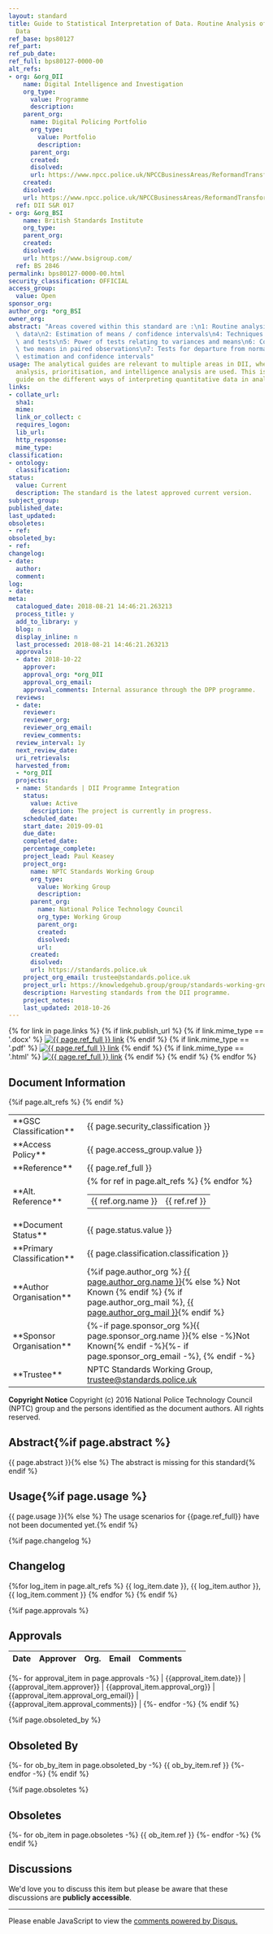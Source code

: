 ```yaml
---
layout: standard
title: Guide to Statistical Interpretation of Data. Routine Analysis of Quantitative
  Data
ref_base: bps80127
ref_part:
ref_pub_date:
ref_full: bps80127-0000-00
alt_refs:
- org: &org_DII
    name: Digital Intelligence and Investigation
    org_type:
      value: Programme
      description:
    parent_org:
      name: Digital Policing Portfolio
      org_type:
        value: Portfolio
        description:
      parent_org:
      created:
      disolved:
      url: https://www.npcc.police.uk/NPCCBusinessAreas/ReformandTransformation/Digitalpolicing.aspx
    created:
    disolved:
    url: https://www.npcc.police.uk/NPCCBusinessAreas/ReformandTransformation/Digitalpolicing.aspx
  ref: DII S&R 017
- org: &org_BSI
    name: British Standards Institute
    org_type:
    parent_org:
    created:
    disolved:
    url: https://www.bsigroup.com/
  ref: BS 2846
permalink: bps80127-0000-00.html
security_classification: OFFICIAL
access_group:
  value: Open
sponsor_org:
author_org: *org_BSI
owner_org:
abstract: "Areas covered within this standard are :\n1: Routine analysis of quantitative\
  \ data\n2: Estimation of means / confidence intervals\n4: Techniques of estimation\
  \ and tests\n5: Power of tests relating to variances and means\n6: Comparison of\
  \ two means in paired observations\n7: Tests for departure from normality\n8: Median,\
  \ estimation and confidence intervals"
usage: The analytical guides are relevant to multiple areas in DII, wherever data
  analysis, prioritisation, and intelligence analysis are used. This is a best practice
  guide on the different ways of interpreting quantitative data in analysis.
links:
- collate_url:
  sha1:
  mime:
  link_or_collect: c
  requires_logon:
  lib_url:
  http_response:
  mime_type:
classification:
- ontology:
  classification:
status:
  value: Current
  description: The standard is the latest approved current version.
subject_group:
published_date:
last_updated:
obsoletes:
- ref:
obsoleted_by:
- ref:
changelog:
- date:
  author:
  comment:
log:
- date:
meta:
  catalogued_date: 2018-08-21 14:46:21.263213
  process_title: y
  add_to_library: y
  blog: n
  display_inline: n
  last_processed: 2018-08-21 14:46:21.263213
  approvals:
  - date: 2018-10-22
    approver:
    approval_org: *org_DII
    approval_org_email:
    approval_comments: Internal assurance through the DPP programme.
  reviews:
  - date:
    reviewer:
    reviewer_org:
    reviewer_org_email:
    review_comments:
  review_interval: 1y
  next_review_date:
  uri_retrievals:
  harvested_from:
  - *org_DII
  projects:
  - name: Standards | DII Programme Integration
    status:
      value: Active
      description: The project is currently in progress.
    scheduled_date:
    start_date: 2019-09-01
    due_date:
    completed_date:
    percentage_complete:
    project_lead: Paul Keasey
    project_org:
      name: NPTC Standards Working Group
      org_type:
        value: Working Group
        description:
      parent_org:
        name: National Police Technology Council
        org_type: Working Group
        parent_org:
        created:
        disolved:
        url:
      created:
      disolved:
      url: https://standards.police.uk
    project_org_email: trustee@standards.police.uk
    project_url: https://knowledgehub.group/group/standards-working-group-nptc
    description: Harvesting standards from the DII programme.
    project_notes:
    last_updated: 2018-10-26
---
```

{% for link in page.links %}
{% if link.publish_url %}
{% if link.mime_type == '.docx' %}
<a target="_blank" href="{{ site.url }}{{ link.publish_url }}"><img src="../images/docx@0.5x.png" alt="{{ page.ref_full }} link" title="{{ page.title }}" style="max-height:35px;"></a>
{% endif %}
{% if link.mime_type == '.pdf' %}
<a target="_blank" href="{{ site.url }}{{ link.publish_url }}"><img src="../images/pdf@0.5x.png" alt="{{ page.ref_full }} link" title="{{ page.title }}" style="max-height:35px;"></a>
{% endif %}
{% if link.mime_type == '.html' %}
<a target="_blank" href="{{ site.url }}{{ link.publish_url }}"><img src="../images/html@0.5x.png" alt="{{ page.ref_full }} link" title="{{ page.title }}" style="max-height:35px;"></a>
{% endif %}
{% endif %}
{% endfor %}

## Document Information

<table>
<tr><td> **GSC Classification**     </td><td> {{ page.security_classification }} </td></tr>
<tr><td> **Access Policy**          </td><td> {{ page.access_group.value }} </td></tr>
<tr><td> **Reference**              </td><td> {{ page.ref_full }} </td></tr>
{%if page.alt_refs %}
<tr><td> **Alt. Reference**         </td><td>
    <table>
    {% for ref in page.alt_refs %}
        <tr><td> {{ ref.org.name }} </td><td> {{ ref.ref }} </td></tr>
    {% endfor %}
    </table>
</td></tr>
{% endif %}
<tr><td> **Document Status**      </td><td> {{ page.status.value }} </td></tr>
<tr><td> **Primary Classification** </td><td> {{ page.classification.classification }} </td></tr>
<tr><td> **Author Organisation**    </td><td>
{%if page.author_org %} <a href="organisations.html#{{ page.author_org.name | slugify}}">{{ page.author_org.name }}</a>{% else %} Not Known {% endif %}
{% if page.author_org_mail %}, <a href="mailto:{{ page.author_org_mail }}?subject={{ page.ref_full }} {{ page.title }}">{{ page.author_org_mail }}</a>{% endif %} </td></tr>
<tr><td> **Sponsor Organisation**   </td><td> {%-if page.sponsor_org %}{{ page.sponsor_org.name }}{% else -%}Not Known{% endif -%}{%- if page.sponsor_org_email -%}, <a href="mailto:{{ page.sponsor_org_email }}?subject={{ page.ref_full }} {{ page.title }}"></a>{% endif -%} </td></tr>
<tr><td> **Trustee**                </td><td> NPTC Standards Working Group, <a href="mailto:trustee@standards.police.uk?subject={{ page.ref_full }} {{ page.title }}">trustee@standards.police.uk</a> </td></tr>
</table>

**Copyright Notice**
Copyright (c) 2016 National Police Technology Council (NPTC) group and the persons identified as the document authors. All rights reserved.

## Abstract{%if page.abstract %}
{{ page.abstract }}{% else %}
The abstract is missing for this standard{% endif %}
        
## Usage{%if page.usage %}
{{ page.usage }}{% else %}
The usage scenarios for {{page.ref_full}} have not been documented yet.{% endif %}

{%if page.changelog %}
## Changelog
{%for log_item in page.alt_refs %}
{{ log_item.date }}, {{ log_item.author }}, {{ log_item.comment }}
{% endfor %}
{% endif %}

{%if page.approvals %}
## Approvals

| Date | Approver | Org. | Email | Comments |
| :--- | -------- | ---- | ----- | -------: |
{%- for approval_item in page.approvals -%}
| {{approval_item.date}} | {{approval_item.approver}} | {{approval_item.approval_org}} | {{approval_item.approval_org_email}} | {{approval_item.approval_comments}} |
{%- endfor -%}
{% endif %}

{%if page.obsoleted_by %}
## Obsoleted By

{%- for ob_by_item in page.obsoleted_by -%}
{{ ob_by_item.ref }}
{%- endfor -%}
{% endif %}

{%if page.obsoletes %}
## Obsoletes

{%- for ob_item in page.obsoletes -%}
{{ ob_item.ref }}
{%- endfor -%}
{% endif %}

## Discussions

We'd love you to discuss this item but please be aware that these discussions are **publicly accessible**.
<hr>
<div id="disqus_thread"></div>

<script>

/**
*  RECOMMENDED CONFIGURATION VARIABLES: EDIT AND UNCOMMENT THE SECTION BELOW TO INSERT DYNAMIC VALUES FROM YOUR PLATFORM OR CMS.
*  LEARN WHY DEFINING THESE VARIABLES IS IMPORTANT: https://disqus.com/admin/universalcode/#configuration-variables*/
/*
var disqus_config = function () {
this.page.url = PAGE_URL;  // Replace PAGE_URL with your page's canonical URL variable
this.page.identifier = PAGE_IDENTIFIER; // Replace PAGE_IDENTIFIER with your page's unique identifier variable
};
*/
(function() { // DON'T EDIT BELOW THIS LINE
var d = document, s = d.createElement('script');
s.src = 'https://nptcstandards.disqus.com/embed.js';
s.setAttribute('data-timestamp', +new Date());
(d.head || d.body).appendChild(s);
})();
</script>
<noscript>Please enable JavaScript to view the <a href="https://disqus.com/?ref_noscript">comments powered by Disqus.</a></noscript>



